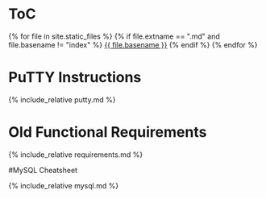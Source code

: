 # ToC

{% for file in site.static_files %}
{% if file.extname == ".md" and file.basename != "index" %}
[{{ file.basename }}]({{site.baseurl}}/{{file.basename}}.html)
{% endif %}
{% endfor %}

# PuTTY Instructions
{% include_relative putty.md %}

# Old Functional Requirements
{% include_relative requirements.md %}

#MySQL Cheatsheet

{% include_relative mysql.md %}